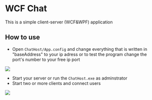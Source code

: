 # WCF Chat 

This is a simple client-server (WCF&WPF) application

## How to use

* Open `ChatHost/App.config` and change everything that is written in "baseAddress" to your ip adress or to test the program change the port's number to your free ip port

![](https://wmpics.pics/di-NXQ0.png)

* Start your server or run the `ChatHost.exe` as adminstrator
* Start two or more clients and connect users

![](https://wmpics.pics/di-WWAY.png)
